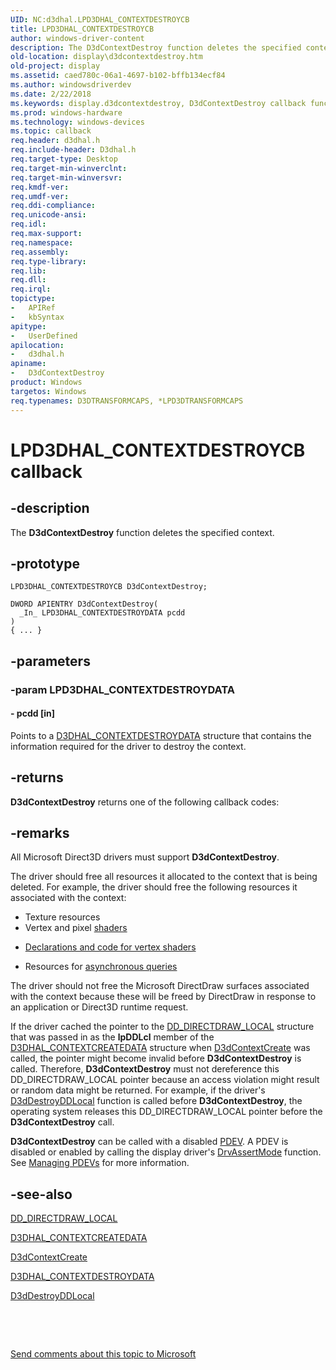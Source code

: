 ```yaml
---
UID: NC:d3dhal.LPD3DHAL_CONTEXTDESTROYCB
title: LPD3DHAL_CONTEXTDESTROYCB
author: windows-driver-content
description: The D3dContextDestroy function deletes the specified context.
old-location: display\d3dcontextdestroy.htm
old-project: display
ms.assetid: caed780c-06a1-4697-b102-bffb134ecf84
ms.author: windowsdriverdev
ms.date: 2/22/2018
ms.keywords: display.d3dcontextdestroy, D3dContextDestroy callback function [Display Devices], D3dContextDestroy, LPD3DHAL_CONTEXTDESTROYCB, LPD3DHAL_CONTEXTDESTROYCB, d3dhal/D3dContextDestroy, d3dfncs_95c72dbe-9292-4501-ae28-f76316ce01e5.xml
ms.prod: windows-hardware
ms.technology: windows-devices
ms.topic: callback
req.header: d3dhal.h
req.include-header: D3dhal.h
req.target-type: Desktop
req.target-min-winverclnt: 
req.target-min-winversvr: 
req.kmdf-ver: 
req.umdf-ver: 
req.ddi-compliance: 
req.unicode-ansi: 
req.idl: 
req.max-support: 
req.namespace: 
req.assembly: 
req.type-library: 
req.lib: 
req.dll: 
req.irql: 
topictype:
-	APIRef
-	kbSyntax
apitype:
-	UserDefined
apilocation:
-	d3dhal.h
apiname:
-	D3dContextDestroy
product: Windows
targetos: Windows
req.typenames: D3DTRANSFORMCAPS, *LPD3DTRANSFORMCAPS
---
```


# LPD3DHAL_CONTEXTDESTROYCB callback


## -description


The <b>D3dContextDestroy</b> function deletes the specified context.


## -prototype


````
LPD3DHAL_CONTEXTDESTROYCB D3dContextDestroy;

DWORD APIENTRY D3dContextDestroy(
  _In_ LPD3DHAL_CONTEXTDESTROYDATA pcdd
)
{ ... }
````


## -parameters




### -param LPD3DHAL_CONTEXTDESTROYDATA








#### - pcdd [in]

Points to a <a href="..\d3dhal\ns-d3dhal-_d3dhal_contextdestroydata.md">D3DHAL_CONTEXTDESTROYDATA</a> structure that contains the information required for the driver to destroy the context. 


## -returns



<b>D3dContextDestroy</b> returns one of the following callback codes:




## -remarks



All Microsoft Direct3D drivers must support <b>D3dContextDestroy</b>.

The driver should free all resources it allocated to the context that is being deleted. For example, the driver should free the following resources it associated with the context: 

<ul>
<li>
Texture resources

</li>
<li>
Vertex and pixel <a href="https://msdn.microsoft.com/23b38ffb-ce15-4e61-bf7f-7f71848e077f">shaders</a>


</li>
<li>

<a href="https://msdn.microsoft.com/6da26a8f-553b-4995-9dda-66a7fd6d478b">Declarations and code for vertex shaders</a>


</li>
<li>
Resources for <a href="https://msdn.microsoft.com/fe7dff3b-8941-4ab1-9539-0be9b59af5e6">asynchronous queries</a>


</li>
</ul>
The driver should not free the Microsoft DirectDraw surfaces associated with the context because these will be freed by DirectDraw in response to an application or Direct3D runtime request.

If the driver cached the pointer to the <a href="https://msdn.microsoft.com/library/windows/hardware/ff550595">DD_DIRECTDRAW_LOCAL</a> structure that was passed in as the <b>lpDDLcl</b> member of the <a href="..\d3dhal\ns-d3dhal-_d3dhal_contextcreatedata.md">D3DHAL_CONTEXTCREATEDATA</a> structure when <a href="..\d3dhal\nc-d3dhal-lpd3dhal_contextcreatecb.md">D3dContextCreate</a> was called, the pointer might become invalid before <b>D3dContextDestroy</b> is called. Therefore, <b>D3dContextDestroy</b> must not dereference this DD_DIRECTDRAW_LOCAL pointer because an access violation might result or random data might be returned. For example, if the driver's <a href="https://msdn.microsoft.com/c68b924b-422d-4a01-8dac-674835833798">D3dDestroyDDLocal</a> function is called before <b>D3dContextDestroy</b>, the operating system releases this DD_DIRECTDRAW_LOCAL pointer before the <b>D3dContextDestroy</b> call.

<b>D3dContextDestroy</b> can be called with a disabled <a href="https://msdn.microsoft.com/139a10e9-203b-499b-9291-8537eae9189c">PDEV</a>. A PDEV is disabled or enabled by calling the display driver's <a href="https://msdn.microsoft.com/library/windows/hardware/ff556178">DrvAssertMode</a> function. See <a href="https://msdn.microsoft.com/f7badbe8-b24f-438a-8937-95bb98de6310">Managing PDEVs</a> for more information. 




## -see-also

<a href="https://msdn.microsoft.com/library/windows/hardware/ff550595">DD_DIRECTDRAW_LOCAL</a>



<a href="..\d3dhal\ns-d3dhal-_d3dhal_contextcreatedata.md">D3DHAL_CONTEXTCREATEDATA</a>



<a href="..\d3dhal\nc-d3dhal-lpd3dhal_contextcreatecb.md">D3dContextCreate</a>



<a href="..\d3dhal\ns-d3dhal-_d3dhal_contextdestroydata.md">D3DHAL_CONTEXTDESTROYDATA</a>



<a href="https://msdn.microsoft.com/c68b924b-422d-4a01-8dac-674835833798">D3dDestroyDDLocal</a>



 

 

<a href="mailto:wsddocfb@microsoft.com?subject=Documentation%20feedback [display\display]:%20LPD3DHAL_CONTEXTDESTROYCB callback function%20 RELEASE:%20(2/22/2018)&amp;body=%0A%0APRIVACY STATEMENT%0A%0AWe use your feedback to improve the documentation. We don't use your email address for any other purpose, and we'll remove your email address from our system after the issue that you're reporting is fixed. While we're working to fix this issue, we might send you an email message to ask for more info. Later, we might also send you an email message to let you know that we've addressed your feedback.%0A%0AFor more info about Microsoft's privacy policy, see http://privacy.microsoft.com/en-us/default.aspx." title="Send comments about this topic to Microsoft">Send comments about this topic to Microsoft</a>

